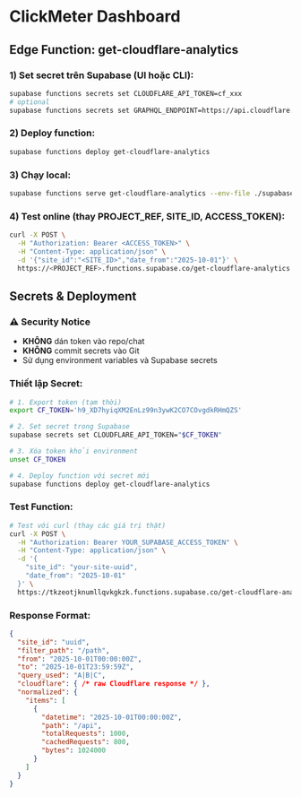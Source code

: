 # ClickMeter Dashboard

## Edge Function: get-cloudflare-analytics

### 1) Set secret trên Supabase (UI hoặc CLI):
```bash
supabase functions secrets set CLOUDFLARE_API_TOKEN=cf_xxx
# optional
supabase functions secrets set GRAPHQL_ENDPOINT=https://api.cloudflare.com/client/v4/graphql
```

### 2) Deploy function:
```bash
supabase functions deploy get-cloudflare-analytics
```

### 3) Chạy local:
```bash
supabase functions serve get-cloudflare-analytics --env-file ./supabase/.env
```

### 4) Test online (thay PROJECT_REF, SITE_ID, ACCESS_TOKEN):
```bash
curl -X POST \
  -H "Authorization: Bearer <ACCESS_TOKEN>" \
  -H "Content-Type: application/json" \
  -d '{"site_id":"<SITE_ID>","date_from":"2025-10-01"}' \
  https://<PROJECT_REF>.functions.supabase.co/get-cloudflare-analytics
```

## Secrets & Deployment

### ⚠️ Security Notice
- **KHÔNG** dán token vào repo/chat
- **KHÔNG** commit secrets vào Git
- Sử dụng environment variables và Supabase secrets

### Thiết lập Secret:
```bash
# 1. Export token (tạm thời)
export CF_TOKEN='h9_XD7hyiqXM2EnLz99n3ywK2CO7COvgdkRHmQZS'

# 2. Set secret trong Supabase
supabase secrets set CLOUDFLARE_API_TOKEN="$CF_TOKEN"

# 3. Xóa token khỏi environment
unset CF_TOKEN

# 4. Deploy function với secret mới
supabase functions deploy get-cloudflare-analytics
```

### Test Function:
```bash
# Test với curl (thay các giá trị thật)
curl -X POST \
  -H "Authorization: Bearer YOUR_SUPABASE_ACCESS_TOKEN" \
  -H "Content-Type: application/json" \
  -d '{
    "site_id": "your-site-uuid",
    "date_from": "2025-10-01"
  }' \
  https://tkzeotjknumllqvkgkzk.functions.supabase.co/get-cloudflare-analytics
```

### Response Format:
```json
{
  "site_id": "uuid",
  "filter_path": "/path",
  "from": "2025-10-01T00:00:00Z",
  "to": "2025-10-01T23:59:59Z",
  "query_used": "A|B|C",
  "cloudflare": { /* raw Cloudflare response */ },
  "normalized": {
    "items": [
      {
        "datetime": "2025-10-01T00:00:00Z",
        "path": "/api",
        "totalRequests": 1000,
        "cachedRequests": 800,
        "bytes": 1024000
      }
    ]
  }
}
```
